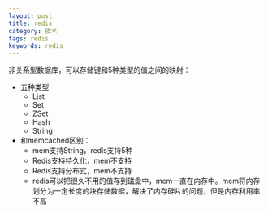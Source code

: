 ```yaml
---
layout: post
title: redis
category: 技术
tags: redis
keywords: redis
---
```


非关系型数据库，可以存储键和5种类型的值之间的映射：
* 五种类型
    * List
    * Set
    * ZSet
    * Hash
    * String
* 和memcached区别：
    * mem支持String，redis支持5种
    * Redis支持持久化，mem不支持
    * Redis支持分布式，mem不支持
    * redis可以把很久不用的值存到磁盘中，mem一直在内存中。mem将内存划分为一定长度的块存储数据，解决了内存碎片的问题，但是内存利用率不高